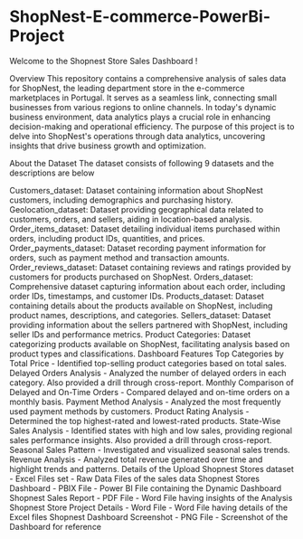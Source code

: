 # ShopNest-E-commerce-PowerBi-Project
Welcome to the Shopnest Store Sales Dashboard !

Overview
This repository contains a comprehensive analysis of sales data for ShopNest, the leading department store in the e-commerce marketplaces in Portugal. It serves as a seamless link, connecting small businesses from various regions to online channels. In today's dynamic business environment, data analytics plays a crucial role in enhancing decision-making and operational efficiency. The purpose of this project is to delve into ShopNest's operations through data analytics, uncovering insights that drive business growth and optimization.

About the Dataset
The dataset consists of following 9 datasets and the descriptions are below

Customers_dataset: Dataset containing information about ShopNest customers, including demographics and purchasing history.
Geolocation_dataset: Dataset providing geographical data related to customers, orders, and sellers, aiding in location-based analysis.
Order_items_dataset: Dataset detailing individual items purchased within orders, including product IDs, quantities, and prices.
Order_payments_dataset: Dataset recording payment information for orders, such as payment method and transaction amounts.
Order_reviews_dataset: Dataset containing reviews and ratings provided by customers for products purchased on ShopNest.
Orders_dataset: Comprehensive dataset capturing information about each order, including order IDs, timestamps, and customer IDs.
Products_dataset: Dataset containing details about the products available on ShopNest, including product names, descriptions, and categories.
Sellers_dataset: Dataset providing information about the sellers partnered with ShopNest, including seller IDs and performance metrics.
Product Categories: Dataset categorizing products available on ShopNest, facilitating analysis based on product types and classifications.
Dashboard Features
Top Categories by Total Price - Identified top-selling product categories based on total sales.
Delayed Orders Analysis - Analyzed the number of delayed orders in each category. Also provided a drill through cross-report.
Monthly Comparison of Delayed and On-Time Orders - Compared delayed and on-time orders on a monthly basis.
Payment Method Analysis - Analyzed the most frequently used payment methods by customers.
Product Rating Analysis - Determined the top highest-rated and lowest-rated products.
State-Wise Sales Analysis - Identified states with high and low sales, providing regional sales performance insights. Also provided a drill through cross-report.
Seasonal Sales Pattern - Investigated and visualized seasonal sales trends.
Revenue Analysis - Analyzed total revenue generated over time and highlight trends and patterns.
Details of the Upload
Shopnest Stores dataset - Excel Files set - Raw Data Files of the sales data
Shopnest Stores Dashboard - PBIX File - Power BI File containing the Dynamic Dashboard
Shopnest Sales Report - PDF File - Word File having insights of the Analysis
Shopnest Store Project Details - Word File - Word File having details of the Excel files
Shopnest Dashboard Screenshot - PNG File - Screenshot of the Dashboard for reference
